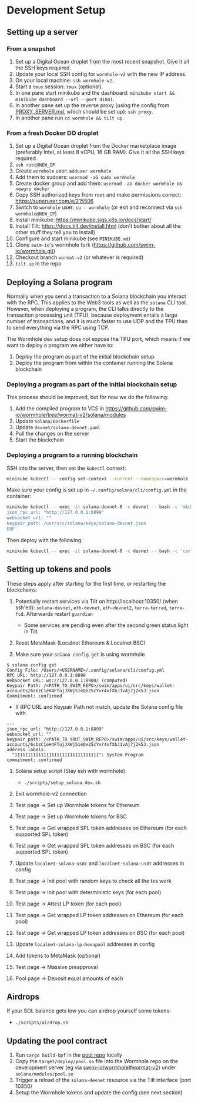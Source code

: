 # Development Setup

## Setting up a server

### From a snapshot

1. Set up a Digital Ocean droplet from the most recent snapshot. Give it all the SSH keys required.
1. Update your local SSH config for `wormhole-v2` with the new IP address.
1. On your local machine: `ssh wormhole-v2`.
1. Start a `tmux` session: `tmux` (optional).
1. In one pane start minikube and the dashboard: `minikube start && minikube dashboard --url --port 41841`.
1. In another pane set up the reverse proxy (using the config from [PROXY_SERVER.md](PROXY_SERVER.md), which should be set up): `ssh proxy`.
1. In another pane run `cd wormhole && tilt up`.

### From a fresh Docker DO droplet

1. Set up a Digital Ocean droplet from the Docker marketplace image (preferably Intel, at least 8 vCPU, 16 GB RAM). Give it all the SSH keys required.
1. `ssh root@NEW_IP`
1. Create `wormhole` user: `adduser wormhole`
1. Add them to sudoers: `usermod -aG sudo wormhole`
1. Create docker group and add them: `usermod -aG docker wormhole && newgrp docker`
1. Copy SSH authorized keys from `root` and make permissions correct: https://superuser.com/a/215506
1. Switch to `wormhole` user: `su - wormhole` (or exit and reconnect via `ssh wormhole@NEW_IP`)
1. Install minikube: https://minikube.sigs.k8s.io/docs/start/
1. Install Tilt: https://docs.tilt.dev/install.html (don't bother about all the other stuff they tell you to install)
1. Configure and start minikube (see `MINIKUBE.md`)
1. Clone `swim-io`'s wormhole fork (https://github.com/swim-io/wormhole.git)
1. Checkout branch `wormat-v2` (or whatever is required)
1. `tilt up` in the repo

## Deploying a Solana program

Normally when you send a transaction to a Solana blockchain you interact with the RPC. This applies to the Web3 tools as well as the `solana` CLI tool. However, when deploying a program, the CLI talks directly to the transaction processing unit (TPU), because deployment entails a large number of transactions, and it is much faster to use UDP and the TPU than to send everything via the RPC using TCP.

The Wormhole dev setup does not expose the TPU port, which means if we want to deploy a program we either have to:

1. Deploy the program as part of the initial blockchain setup
1. Deploy the program from within the container running the Solana blockchain

### Deploying a program as part of the initial blockchain setup

This process should be improved, but for now we do the following:

1. Add the compiled program to VCS in https://github.com/swim-io/wormhole/tree/wormat-v2/solana/modules
1. Update `solana/Dockerfile`
1. Update `devnet/solana-devnet.yaml`
1. Pull the changes on the server
1. Start the blockchain

### Deploying a program to a running blockchain

SSH into the server, then set the `kubectl` context:

```sh
minikube kubectl -- config set-context --current --namespace=wormhole
```

Make sure your config is set up in `~/.config/solana/cli/config.yml` in the container:

```sh
minikube kubectl -- exec -it solana-devnet-0 -c devnet -- bash -c 'mkdir -p ~/.config/solana/cli && cat <<EOF > ~/.config/solana/cli/config.yml
json_rpc_url: "http://127.0.0.1:8899"
websocket_url: ""
keypair_path: /usr/src/solana/keys/solana-devnet.json
EOF'
```

Then deploy with the following:

```sh
minikube kubectl -- exec -it solana-devnet-0 -c devnet -- bash -c 'curl -L --silent <URL_OF_FILE> > "/tmp/<FILENAME>" && solana program deploy "/tmp/<FILENAME>" -k test-ledger/validator-keypair.json'
```

## Setting up tokens and pools

These steps apply after starting for the first time, or restarting the blockchains:

1. Potentially restart services via Tilt on http://localhost:10350/ (when ssh'ed): `solana-devnet`, `eth-devnet`, `eth-devnet2`, `terra-terrad`, `terra-fcd`. Afterwards restart `guardian`

   - Some services are pending even after the second green status light in Tilt

1. Reset MetaMask (Localnet Ethereum & Localnet BSC)
1. Make sure your `solana config get` is using wormhole

```
$ solana config get
Config File: /Users/<USERNAME>/.config/solana/cli/config.yml
RPC URL: http://127.0.0.1:8899
WebSocket URL: ws://127.0.0.1:8900/ (computed)
Keypair Path: /<PATH_TO_SWIM_REPO>/swim/apps/ui/src/keys/wallet-accounts/6sbzC1eH4FTujJXWj51eQe25cYvr4xfXbJ1vAj7j2k5J.json
Commitment: confirmed
```

  - If RPC URL and Keypair Path not match, update the Solana config file with

```
---
json_rpc_url: "http://127.0.0.1:8899"
websocket_url: ""
keypair_path: /<PATH_TO_YOUT_SWIM_REPO>/swim/apps/ui/src/keys/wallet-accounts/6sbzC1eH4FTujJXWj51eQe25cYvr4xfXbJ1vAj7j2k5J.json
address_labels:
  "11111111111111111111111111111111": System Program
commitment: confirmed
```

1. Solana setup script (Stay ssh with wormhole)

   - `./scripts/setup_solana_dev.sh`

1. Exit wormhole-v2 connection
1. Test page -> Set up Wormhole tokens for Ethereum
1. Test page -> Set up Wormhole tokens for BSC
1. Test page -> Get wrapped SPL token addresses on Ethereum (for each supported SPL token)
1. Test page -> Get wrapped SPL token addresses on BSC (for each supported SPL token)
1. Update `localnet-solana-usdc` and `localnet-solana-usdt` addresses in config
1. Test page -> Init pool with random keys to check all the txs work
1. Test page -> Init pool with deterministic keys (for each pool)
1. Test page -> Attest LP token (for each pool)
1. Test page -> Get wrapped LP token addresses on Ethereum (for each pool)
1. Test page -> Get wrapped LP token addresses on BSC (for each pool)
1. Update `localnet-solana-lp-hexapool` addresses in config
1. Add tokens to MetaMask (optional)
1. Test page -> Massive preapproval
1. Pool page -> Deposit equal amounts of each

## Airdrops

If your SOL balance gets low you can airdrop yourself some tokens:

- `./scripts/airdrop.sh`

## Updating the pool contract

1. Run `cargo build-bpf` in the [pool repo](https://github.com/swim-io/pool) locally
1. Copy the `target/deploy/pool.so` file into the Wormhole repo on the development server (eg via [swim-io/wormhole#wormat-v2](https://github.com/swim-io/wormhole/tree/wormat-v2)) under `solana/modules/pool.so`
1. Trigger a reload of the `solana-devnet` resource via the Tilt interface (port 10350)
1. Setup the Wormhole tokens and update the config (see next section)
